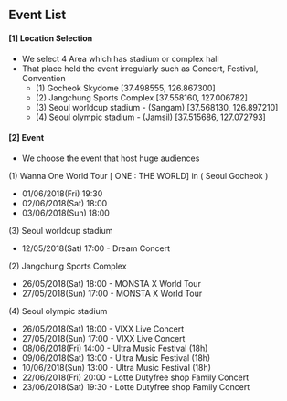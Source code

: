 



## Event List

#### [1] Location Selection
- We select 4 Area which has stadium or complex hall
- That place held the event irregularly such as Concert, Festival, Convention
  - (1) Gocheok Skydome [37.498555, 126.867300]
  - (2) Jangchung Sports Complex [37.558160, 127.006782]
  - (3) Seoul worldcup stadium - (Sangam) [37.568130, 126.897210]
  - (4) Seoul olympic stadium - (Jamsil) [37.515686, 127.072793]

#### [2] Event
- We choose the event that host huge audiences

(1) Wanna One World Tour [ ONE : THE WORLD] in ( Seoul Gocheok )
  - 01/06/2018(Fri) 19:30
  - 02/06/2018(Sat) 18:00
  - 03/06/2018(Sun) 18:00

(3) Seoul worldcup stadium
  - 12/05/2018(Sat) 17:00 - Dream Concert

(2) Jangchung Sports Complex
  - 26/05/2018(Sat) 18:00 - MONSTA X World Tour
  - 27/05/2018(Sun) 17:00 - MONSTA X World Tour

(4) Seoul olympic stadium
  - 26/05/2018(Sat) 18:00 - VIXX Live Concert
  - 27/05/2018(Sun) 17:00 - VIXX Live Concert
  - 08/06/2018(Fri) 14:00 - Ultra Music Festival (18h)
  - 09/06/2018(Sat) 13:00 - Ultra Music Festival (18h)
  - 10/06/2018(Sun) 13:00 - Ultra Music Festival (18h)
  - 22/06/2018(Fri) 20:00 - Lotte Dutyfree shop Family Concert
  - 23/06/2018(Sat) 19:30 - Lotte Dutyfree shop Family Concert
